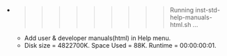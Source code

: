 * >>>>>>>>> Running inst-std-help-manuals-html.sh ...
  * Add user & developer manuals(html) in Help menu.
  * Disk size = 4822700K. Space Used = 88K. Runtime = 00:00:00:01.
